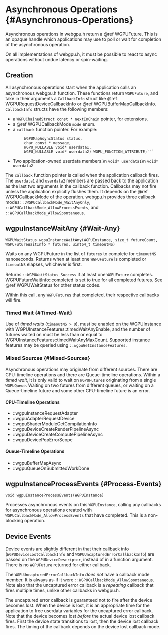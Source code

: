 # Asynchronous Operations {#Asynchronous-Operations}

Asynchronous operations in webgpu.h return a @ref WGPUFuture. This is an opaque handle which applications may use to poll or wait for completion of the asynchronous operation.

On all implementations of webgpu.h, it must be possible to react to async operations without undue latency or spin-waiting.

## Creation

All asynchronous operations start when the application calls an asynchronous webgpu.h function. These functions return `WGPUFuture`, and take in their arguments a `CallbackInfo` struct like @ref WGPURequestDeviceCallbackInfo or @ref WGPUBufferMapCallbackInfo. `CallbackInfo` structs have the following members:
 - a `WGPUChainedStruct const * nextInChain` pointer, for extensions.
 - a @ref WGPUCallbackMode `mode` enum.
 - a `callback` function pointer. For example:
   ```typedef void (*WGPUBufferMapCallback)(
        WGPUMapAsyncStatus status,
        char const * message,
        WGPU_NULLABLE void* userdata1,
        WGPU_NULLABLE void* userdata2) WGPU_FUNCTION_ATTRIBUTE;```
 - Two application-owned userdata members.\n
   `void* userdata1`\n
   `void* userdata2`

The `callback` function pointer is called when the application callback fires. The `userdata1` and `userdata2` members are passed back to the application as the last two arguments in the callback function. Callbacks may not fire unless the application explicitly flushes them. It depends on the @ref WGPUCallbackMode of the operation. webgpu.h provides three callback modes: `::WGPUCallbackMode_WaitAnyOnly`, `::WGPUCallbackMode_AllowProcessEvents`, and `::WGPUCallbackMode_AllowSpontaneous`.


## wgpuInstanceWaitAny {#Wait-Any}
`WGPUWaitStatus wgpuInstanceWaitAny(WGPUInstance, size_t futureCount, WGPUFutureWaitInfo * futures, uint64_t timeoutNS)`

Waits on any WGPUFuture in the list of `futures` to complete for `timeoutNS` nanoseconds. Returns when at least one `WGPUFuture` is completed or `timeoutNS` elapses, whichever is first.

Returns `::WGPUWaitStatus_Success` if at least one `WGPUFuture` completes. WGPUFutureWaitInfo::completed is set to true for all completed futures. See @ref WGPUWaitStatus for other status codes.

Within this call, any `WGPUFuture`s that completed, their respective callbacks will fire.

### Timed Wait {#Timed-Wait}

Use of _timed waits_ (`timeoutNS > 0`), must be enabled on the WGPUInstance with WGPUInstanceFeatures::timedWaitAnyEnable, and the number of futures waited on must be less than or equal to WGPUInstanceFeatures::timedWaitAnyMaxCount. Supported instance features may be queried using `::wgpuGetInstanceFeatures`.

### Mixed Sources {#Mixed-Sources}

Asynchronous operations may originate from different sources. There are CPU-timeline operations and there are Queue-timeline operations. Within a _timed wait_, it is only valid to wait on `WGPUFuture`s originating from a single `WGPUQueue`. Waiting on two futures from different queues, or waiting on a Queue-timeline future and some other CPU-timeline future is an error.

#### CPU-Timeline Operations
 - ::wgpuInstanceRequestAdapter
 - ::wgpuAdapterRequestDevice
 - ::wgpuShaderModuleGetCompilationInfo
 - ::wgpuDeviceCreateRenderPipelineAsync
 - ::wgpuDeviceCreateComputePipelineAsync
 - ::wgpuDevicePopErrorScope

#### Queue-Timeline Operations
 - ::wgpuBufferMapAsync
 - ::wgpuQueueOnSubmittedWorkDone

## wgpuInstanceProcessEvents {#Process-Events}
`void wgpuInstanceProcessEvents(WGPUInstance)`

Processes asynchronous events on this `WGPUInstance`, calling any callbacks for asynchronous operations created with `WGPUCallbackMode_AllowProcessEvents` that have completed. This is a non-blocking operation.

## Device Events

Device events are slightly different in that their callback info (`WGPUDeviceLostCallbackInfo` and `WGPUUncapturedErrorCallbackInfo`) are passed on the `WGPUDeviceDescriptor`, instead of in a function argument. There is no `WGPUFuture` returned for either callback.

The `WGPUUncapturedErrorCallbackInfo` _does not_ have a callback mode member. It is always as-if it were `::WGPUCallbackMode_AllowSpontaneous`. Note also that the uncaptured error callback is a _repeating_ callback that fires multiple times, unlike other callbacks in webgpu.h.

The uncaptured error callback is guaranteed not to fire after the device becomes lost. When the device is lost, it is an appropriate time for the application to free userdata variables for the uncaptured error callback. Note that the device becomes lost _before_ the actual device lost callback fires. First the device state transitions to lost, then the device lost callback fires. The timing of the callback depends on the device lost callback mode.
